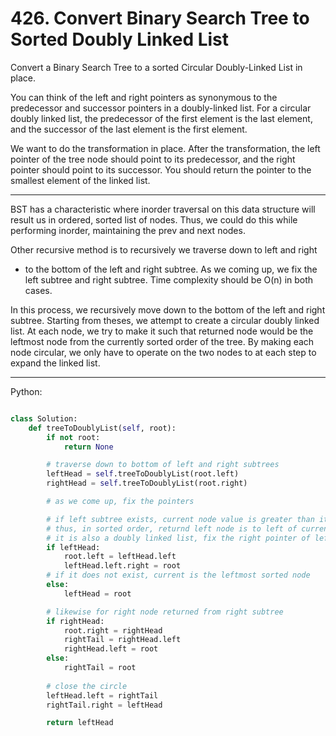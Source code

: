 # 426. Convert Binary Search Tree to Sorted Doubly Linked List

Convert a Binary Search Tree to a sorted Circular Doubly-Linked List in place.

You can think of the left and right pointers as synonymous to the predecessor
and successor pointers in a doubly-linked list. For a circular doubly linked
list, the predecessor of the first element is the last element, and the
successor of the last element is the first element.

We want to do the transformation in place. After the transformation, the left
pointer of the tree node should point to its predecessor, and the right pointer
should point to its successor. You should return the pointer to the smallest
element of the linked list.

---

BST has a characteristic where inorder traversal on this data structure will
result us in ordered, sorted list of nodes. Thus, we could do this while
performing inorder, maintaining the prev and next nodes.

Other recursive method is to recursively we traverse down to left and right
- to the bottom of the left and right subtree. As we coming up, we fix the left
  subtree and right subtree. Time complexity should be O(n) in both cases.

In this process, we recursively move down to the bottom of the left and right
subtree. Starting from theses, we attempt to create a circular doubly linked
list. At each node, we try to make it such that returned node would be the
leftmost node from the currently sorted order of the tree. By making each node
circular, we only have to operate on the two nodes to at each step to expand
the linked list.

---

Python:

```python

class Solution:
    def treeToDoublyList(self, root):
        if not root:
            return None

        # traverse down to bottom of left and right subtrees
        leftHead = self.treeToDoublyList(root.left)
        rightHead = self.treeToDoublyList(root.right)

        # as we come up, fix the pointers

        # if left subtree exists, current node value is greater than it
        # thus, in sorted order, returnd left node is to left of current node
        # it is also a doubly linked list, fix the right pointer of left
        if leftHead:
            root.left = leftHead.left
            leftHead.left.right = root
        # if it does not exist, current is the leftmost sorted node
        else:
            leftHead = root

        # likewise for right node returned from right subtree
        if rightHead:
            root.right = rightHead
            rightTail = rightHead.left
            rightHead.left = root
        else:
            rightTail = root
        
        # close the circle
        leftHead.left = rightTail
        rightTail.right = leftHead

        return leftHead
```


